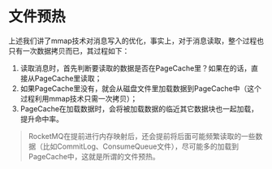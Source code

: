 # 文件预热

上述我们讲了mmap技术对消息写入的优化，事实上，对于消息读取，整个过程也只有一次数据拷贝而已，其过程如下：

1. 读取消息时，首先判断要读取的数据是否在PageCache里？如果在的话，直接从PageCache里读取；
2. 如果PageCache里没有，就会从磁盘文件里加载数据到PageCache中（这个过程利用mmap技术只需一次拷贝）；
3. PageCache在加载数据时，会将被加载数据的临近其它数据块也一起加载，提升命中率。

>  RocketMQ在提前进行内存映射后，还会提前将后面可能频繁读取的一些数据（比如CommitLog、ConsumeQueue文件），尽可能多的加载到PageCache中，这就是所谓的文件预热。

